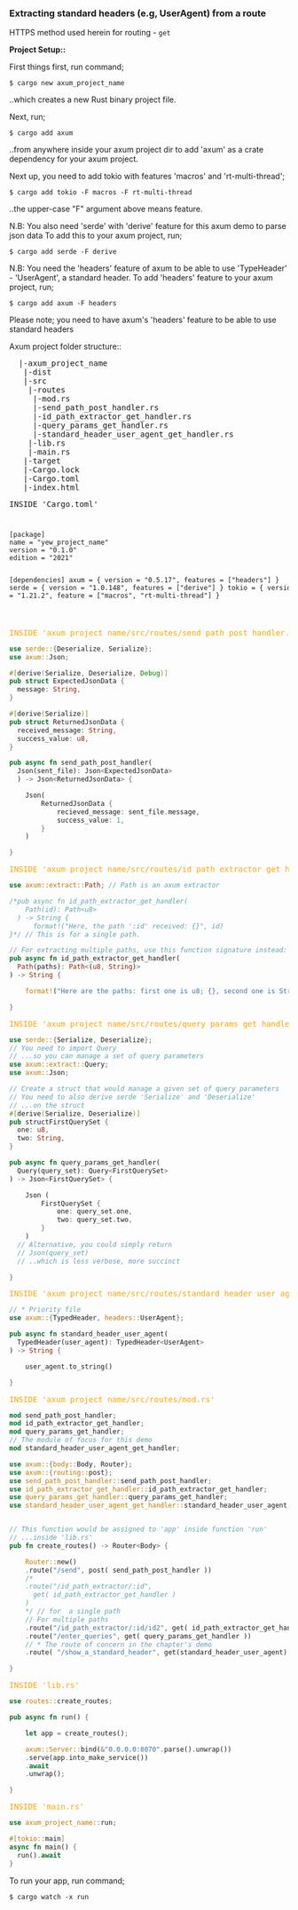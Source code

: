 ### Extracting standard headers (e.g, UserAgent) from a route

HTTPS method used herein for routing - `get`

<b>Project Setup::</b>

First things first, run command;

```
$ cargo new axum_project_name
```

..which creates a new Rust binary project file.

Next, run;

```
$ cargo add axum
```

..from anywhere inside your axum project dir to add 'axum' as a crate dependency for your axum project.

Next up, you need to add tokio with features 'macros' and 'rt-multi-thread';

```
$ cargo add tokio -F macros -F rt-multi-thread
```

..the upper-case "F" argument above means feature.

N.B: You also need 'serde' with 'derive' feature for this axum demo to parse json data
To add this to your axum project, run;

```
$ cargo add serde -F derive
```

N.B: You need the 'headers' feature of axum to be able to use 'TypeHeader' - 'UserAgent', a standard header.
To add 'headers' feature to your axum project, run;

```
$ cargo add axum -F headers
```

Please note; you need to have axum's 'headers' feature to be able to use standard headers

Axum project folder structure::

<pre>
  |-axum_project_name
   |-dist
   |-src
    |-routes
     |-mod.rs
     |-send_path_post_handler.rs
     |-id_path_extractor_get_handler.rs
     |-query_params_get_handler.rs
     |-standard_header_user_agent_get_handler.rs
    |-lib.rs
    |-main.rs
   |-target
   |-Cargo.lock
   |-Cargo.toml
   |-index.html
</pre>

  <pre>INSIDE 'Cargo.toml'</pre>

<code>
<pre>
[package]
name = "yew_project_name"
version = "0.1.0"
edition = "2021"
  
[dependencies]
axum = { version = "0.5.17", features = ["headers"] }
serde = { version = "1.0.148", features = ["derive"] }
tokio = { version = "1.21.2", feature = ["macros", "rt-multi-thread"] }
</pre>
</code>

  <pre style="color:orange;">INSIDE 'axum_project_name/src/routes/send_path_post_handler.rs'</pre>

```rust
use serde::{Deserialize, Serialize};
use axum::Json;

#[derive(Serialize, Deserialize, Debug)]
pub struct ExpectedJsonData {
  message: String,
}

#[derive(Serialize)]
pub struct ReturnedJsonData {
  received_message: String,
  success_value: u8,
}

pub async fn send_path_post_handler(
  Json(sent_file): Json<ExpectedJsonData>
  ) -> Json<ReturnedJsonData> {

    Json(
        ReturnedJsonData {
            recieved_message: sent_file.message,
            success_value: 1,
        }
    )

}
```

  <pre style="color:orange;">INSIDE 'axum_project_name/src/routes/id_path_extractor_get_handler.rs'</pre>

```rust
use axum::extract::Path; // Path is an axum extractor

/*pub async fn id_path_extractor_get_handler(
    Path(id): Path<u8>
  ) -> String {
      format!("Here, the path ':id' received: {}", id)
}*/ // This is for a single path.

// For extracting multiple paths, use this function signature instead:
pub async fn id_path_extractor_get_handler(
  Path(paths): Path<(u8, String)>
) -> String {

    format!("Here are the paths: first one is u8; {}, second one is String; {}")

}
```

  <pre style="color:orange;">INSIDE 'axum_project_name/src/routes/query_params_get_handler.rs'</pre>

```rust
use serde::{Serialize, Deserialize};
// You need to import Query
// ...so you can manage a set of query parameters
use axum::extract::Query;
use axum::Json;

// Create a struct that would manage a given set of query parameters
// You need to also derive serde 'Serialize' and 'Deserialize'
// ...on the struct
#[derive(Serialize, Deserialize)]
pub structFirstQuerySet {
  one: u8,
  two: String,
}

pub async fn query_params_get_handler(
  Query(query_set): Query<FirstQuerySet>
) -> Json<FirstQuerySet> {

    Json (
        FirstQuerySet {
            one: query_set.one,
            two: query_set.two,
        }
    )
  // Alternative, you could simply return
  // Json(query_set)
  // ..which is less verbose, more succinct

}
```

  <pre style="color:orange;">INSIDE 'axum_project_name/src/routes/standard_header_user_agent_get_handler.rs'</pre>

```rust
// * Priority file
use axum::{TypedHeader, headers::UserAgent};

pub async fn standard_header_user_agent(
  TypedHeader(user_agent): TypedHeader<UserAgent>
) -> String {

    user_agent.to_string()

}
```

  <pre style="color:orange;">INSIDE 'axum_project_name/src/routes/mod.rs'</pre>

```rust
mod send_path_post_handler;
mod id_path_extractor_get_handler;
mod query_params_get_handler;
// The module of focus for this demo
mod standard_header_user_agent_get_handler;

use axum::{body::Body, Router};
use axum::{routing::post};
use send_path_post_handler::send_path_post_handler;
use id_path_extractor_get_handler::id_path_extractor_get_handler;
use query_params_get_handler::query_params_get_handler;
use standard_header_user_agent_get_handler::standard_header_user_agent;


// This function would be assigned to 'app' inside function 'run'
// ...inside 'lib.rs'
pub fn create_routes() -> Router<Body> {

    Router::new()
    .route("/send", post( send_path_post_handler ))
    /*
    .route("/id_path_extractor/:id",
      get( id_path_extractor_get_handler )
    )
    */ // for  a single path
    // For multiple paths
    .route("/id_path_extractor/:id/id2", get( id_path_extractor_get_handler ))
    .route("/enter_queries", get( query_params_get_handler ))
    // * The route of concern in the chapter's demo
    .route( "/show_a_standard_header", get(standard_header_user_agent) )

}
```

  <pre style="color:orange;">INSIDE 'lib.rs'</pre>

```rust
use routes::create_routes;

pub async fn run() {

    let app = create_routes();

    axum::Server::bind(&"0.0.0.0:8070".parse().unwrap())
    .serve(app.into_make_service())
    .await
    .unwrap();

}
```

  <pre style="color:orange;">INSIDE 'main.rs'</pre>

```rust
use axum_project_name::run;

#[tokio::main]
async fn main() {
  run().await
}
```

To run your app, run command;

```
$ cargo watch -x run
```
